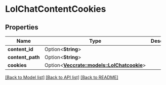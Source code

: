 # LolChatContentCookies

## Properties

Name | Type | Description | Notes
------------ | ------------- | ------------- | -------------
**content_id** | Option<**String**> |  | [optional]
**content_path** | Option<**String**> |  | [optional]
**cookies** | Option<[**Vec<crate::models::LolChatcookie>**](LolChatcookie.md)> |  | [optional]

[[Back to Model list]](../README.md#documentation-for-models) [[Back to API list]](../README.md#documentation-for-api-endpoints) [[Back to README]](../README.md)


